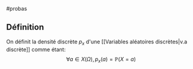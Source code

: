 #probas

## Définition
On définit la densité discrète $p_x$ d'une [[Variables aléatoires discrètes|v.a discrète]] comme étant:
$$ \forall a \in X(\Omega), p_x(a) = \mathbb{P}(X=a) $$